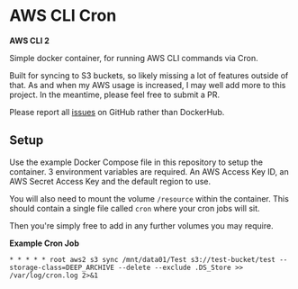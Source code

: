 # AWS CLI Cron
**AWS CLI 2**

Simple docker container, for running AWS CLI commands via Cron.

Built for syncing to S3 buckets, so likely missing a lot of features outside of that. As and when my AWS usage is increased, I may well add more to this project. In the meantime, please feel free to submit a PR.

Please report all [issues](https://github.com/mattsbanner/aws-cli-cron/issues) on GitHub rather than DockerHub.

## Setup
Use the example Docker Compose file in this repository to setup the container. 3 environment variables are required. An AWS Access Key ID, an AWS Secret Access Key and the default region to use.

You will also need to mount the volume `/resource` within the container. This should contain a single file called `cron` where your cron jobs will sit.

Then you're simply free to add in any further volumes you may require.

**Example Cron Job**
```
* * * * * root aws2 s3 sync /mnt/data01/Test s3://test-bucket/test --storage-class=DEEP_ARCHIVE --delete --exclude .DS_Store >> /var/log/cron.log 2>&1
```
